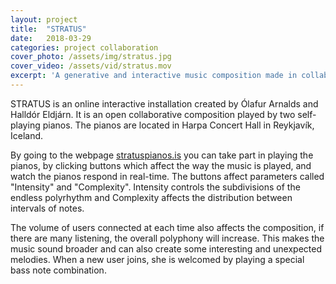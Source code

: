 ```yaml
---
layout: project
title:  "STRATUS"
date:   2018-03-29
categories: project collaboration
cover_photo: /assets/img/stratus.jpg
cover_video: /assets/vid/stratus.mov
excerpt: 'A generative and interactive music composition made in collaboration with Ólafur Arnalds.'
---
```


STRATUS is an online interactive installation created by Ólafur Arnalds and Halldór Eldjárn. It is an open collaborative composition played by two self-playing pianos. The pianos are located in Harpa Concert Hall in Reykjavík, Iceland.

By going to the webpage [stratuspianos.is](https://www.stratuspianos.is) you can take part in playing the pianos, by clicking buttons which affect the way the music is played, and watch the pianos respond in real-time. The buttons affect parameters called "Intensity" and "Complexity". Intensity controls the subdivisions of the endless polyrhythm and Complexity affects the distribution between intervals of notes.

The volume of users connected at each time also affects the composition, if there are many listening, the overall polyphony will increase. This makes the music sound broader and can also create some interesting and unexpected melodies. When a new user joins, she is welcomed by playing a special bass note combination.
